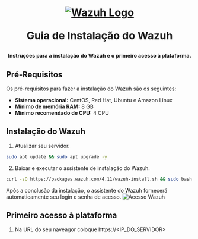 <h1 align="center">

[![Wazuh Logo](https://github.com/user-attachments/assets/119abd64-9d52-4170-b976-6037f76f6097)](https://wazuh.com)

Guia de Instalação do Wazuh

</h1>

<h4 align="center">

Instruções para a instalação do Wazuh e o primeiro acesso à plataforma.

</h4>

## Pré-Requisitos

Os pré-requisitos para fazer a instalação do Wazuh são os seguintes:

- **Sistema operacional:** CentOS, Red Hat, Ubuntu e Amazon Linux
- **Mínimo de memória RAM:** 8 GB
- **Mínimo recomendado de CPU:** 4 CPU


## Instalação do Wazuh

1. Atualizar seu servidor.
```bash
sudo apt update && sudo apt upgrade -y
```

2. Baixar e executar o assistente de instalação do Wazuh.
```bash
curl -sO https://packages.wazuh.com/4.11/wazuh-install.sh && sudo bash ./wazuh-install.sh -a
```

Após a conclusão da instalação, o assistente do Wazuh fornecerá automaticamente seu login e senha de acesso.
![Acesso Wazuh](https://github.com/user-attachments/assets/3297659a-f968-499d-af37-ce7f5d7a0eb4)


## Primeiro acesso à plataforma
1. Na URL do seu naveagor coloque https://<IP_DO_SERVIDOR>


